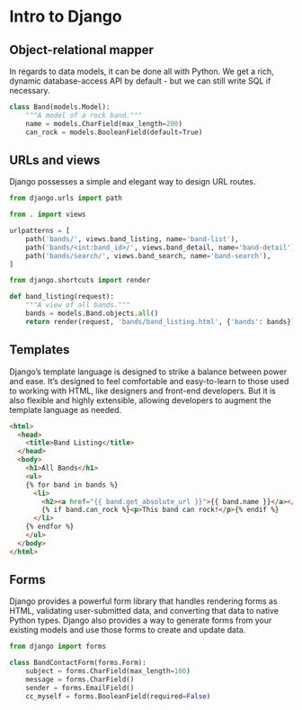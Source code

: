 # Intro to Django

## Object-relational mapper

In regards to data models, it can be done all with Python. We get a rich, 
dynamic database-access API by default - but we can still write SQL if 
necessary.

```python
class Band(models.Model):
    """A model of a rock band."""
    name = models.CharField(max_length=200)
    can_rock = models.BooleanField(default=True)
```

## URLs and views

Django possesses a simple and elegant way to design URL routes.

```python
from django.urls import path

from . import views

urlpatterns = [
    path('bands/', views.band_listing, name='band-list'),
    path('bands/<int:band_id>/', views.band_detail, name='band-detail'),
    path('bands/search/', views.band_search, name='band-search'),
]
```

```python
from django.shortcuts import render

def band_listing(request):
    """A view of all bands."""
    bands = models.Band.objects.all()
    return render(request, 'bands/band_listing.html', {'bands': bands})
```

## Templates

Django’s template language is designed to strike a balance between power and 
ease. It’s designed to feel comfortable and easy-to-learn to those used to 
working with HTML, like designers and front-end developers. But it is also 
flexible and highly extensible, allowing developers to augment the template 
language as needed.

```html
<html>
  <head>
    <title>Band Listing</title>
  </head>
  <body>
    <h1>All Bands</h1>
    <ul>
    {% for band in bands %}
      <li>
        <h2><a href="{{ band.get_absolute_url }}">{{ band.name }}</a></h2>
        {% if band.can_rock %}<p>This band can rock!</p>{% endif %}
      </li>
    {% endfor %}
    </ul>
  </body>
</html>
```

## Forms

Django provides a powerful form library that handles rendering forms as HTML, 
validating user-submitted data, and converting that data to native Python 
types. Django also provides a way to generate forms from your existing models 
and use those forms to create and update data.

```python
from django import forms

class BandContactForm(forms.Form):
    subject = forms.CharField(max_length=100)
    message = forms.CharField()
    sender = forms.EmailField()
    cc_myself = forms.BooleanField(required=False)
```
